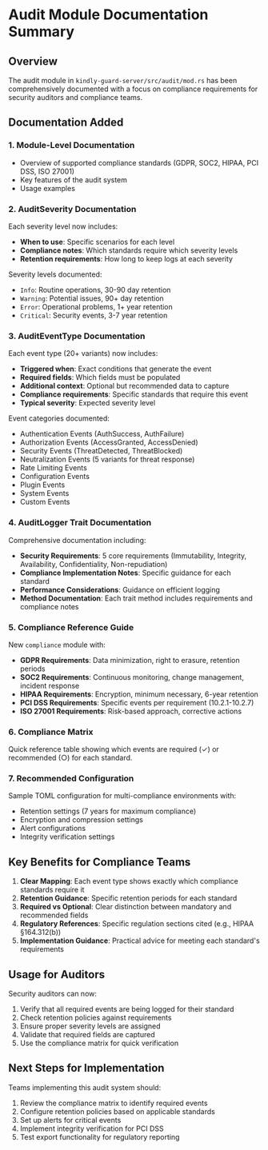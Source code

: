 # Audit Module Documentation Summary

## Overview
The audit module in `kindly-guard-server/src/audit/mod.rs` has been comprehensively documented with a focus on compliance requirements for security auditors and compliance teams.

## Documentation Added

### 1. Module-Level Documentation
- Overview of supported compliance standards (GDPR, SOC2, HIPAA, PCI DSS, ISO 27001)
- Key features of the audit system
- Usage examples

### 2. AuditSeverity Documentation
Each severity level now includes:
- **When to use**: Specific scenarios for each level
- **Compliance notes**: Which standards require which severity levels
- **Retention requirements**: How long to keep logs at each severity

Severity levels documented:
- `Info`: Routine operations, 30-90 day retention
- `Warning`: Potential issues, 90+ day retention
- `Error`: Operational problems, 1+ year retention
- `Critical`: Security events, 3-7 year retention

### 3. AuditEventType Documentation
Each event type (20+ variants) now includes:
- **Triggered when**: Exact conditions that generate the event
- **Required fields**: Which fields must be populated
- **Additional context**: Optional but recommended data to capture
- **Compliance requirements**: Specific standards that require this event
- **Typical severity**: Expected severity level

Event categories documented:
- Authentication Events (AuthSuccess, AuthFailure)
- Authorization Events (AccessGranted, AccessDenied)
- Security Events (ThreatDetected, ThreatBlocked)
- Neutralization Events (5 variants for threat response)
- Rate Limiting Events
- Configuration Events
- Plugin Events
- System Events
- Custom Events

### 4. AuditLogger Trait Documentation
Comprehensive documentation including:
- **Security Requirements**: 5 core requirements (Immutability, Integrity, Availability, Confidentiality, Non-repudiation)
- **Compliance Implementation Notes**: Specific guidance for each standard
- **Performance Considerations**: Guidance on efficient logging
- **Method Documentation**: Each trait method includes requirements and compliance notes

### 5. Compliance Reference Guide
New `compliance` module with:
- **GDPR Requirements**: Data minimization, right to erasure, retention periods
- **SOC2 Requirements**: Continuous monitoring, change management, incident response
- **HIPAA Requirements**: Encryption, minimum necessary, 6-year retention
- **PCI DSS Requirements**: Specific events per requirement (10.2.1-10.2.7)
- **ISO 27001 Requirements**: Risk-based approach, corrective actions

### 6. Compliance Matrix
Quick reference table showing which events are required (✓) or recommended (○) for each standard.

### 7. Recommended Configuration
Sample TOML configuration for multi-compliance environments with:
- Retention settings (7 years for maximum compliance)
- Encryption and compression settings
- Alert configurations
- Integrity verification settings

## Key Benefits for Compliance Teams

1. **Clear Mapping**: Each event type shows exactly which compliance standards require it
2. **Retention Guidance**: Specific retention periods for each standard
3. **Required vs Optional**: Clear distinction between mandatory and recommended fields
4. **Regulatory References**: Specific regulation sections cited (e.g., HIPAA §164.312(b))
5. **Implementation Guidance**: Practical advice for meeting each standard's requirements

## Usage for Auditors

Security auditors can now:
1. Verify that all required events are being logged for their standard
2. Check retention policies against requirements
3. Ensure proper severity levels are assigned
4. Validate that required fields are captured
5. Use the compliance matrix for quick verification

## Next Steps for Implementation

Teams implementing this audit system should:
1. Review the compliance matrix to identify required events
2. Configure retention policies based on applicable standards
3. Set up alerts for critical events
4. Implement integrity verification for PCI DSS
5. Test export functionality for regulatory reporting